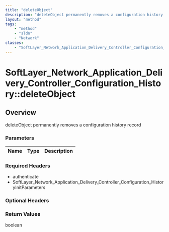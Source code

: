 ```yaml
---
title: "deleteObject"
description: "deleteObject permanently removes a configuration history record"
layout: "method"
tags:
    - "method"
    - "sldn"
    - "Network"
classes:
    - "SoftLayer_Network_Application_Delivery_Controller_Configuration_History"
---
```

# SoftLayer_Network_Application_Delivery_Controller_Configuration_History::deleteObject
## Overview 
deleteObject permanently removes a configuration history record 

### Parameters 
|Name | Type | Description |
| --- | --- | --- |


### Required Headers
* authenticate
* SoftLayer_Network_Application_Delivery_Controller_Configuration_HistoryInitParameters

### Optional Headers

### Return Values
boolean

